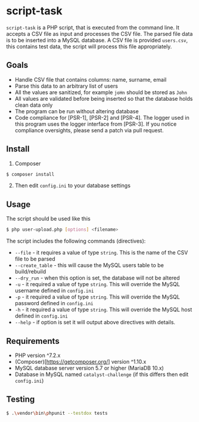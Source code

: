 # script-task

`script-task` is a PHP script, that is executed from the command line. It accepts a CSV file as input and processes the CSV file. The parsed file data is to be inserted into a MySQL database. A CSV file is provided `users.csv`, this contains test data, the script will process this file appropriately.

## Goals

* Handle CSV file that contains columns: name, surname, email
* Parse this data to an arbitrary list of users
* All the values are sanitized, for example `joHn` should be stored as `John`
* All values are validated before being inserted so that the database holds clean data only
* The program can be run without altering database
* Code compliance for [PSR-1], [PSR-2] and [PSR-4]. The logger used in this program uses the logger interface from [PSR-3]. If you notice compliance oversights, please send a patch via pull request.

## Install

1. Composer

``` bash
$ composer install
```

2. Then edit `config.ini` to your database settings

## Usage

The script should be used like this
``` bash
$ php user-upload.php [options] <filename>
```

The script includes the following commands (directives):
* `--file` - it requires a value of type `string`. This is the name of the CSV file to be parsed
* `--create_table` - this will cause the MySQL users table to be build/rebuild
* `--dry_run` - when this option is set, the database will not be altered
* `-u` - it required a value of type `string`. This will override the MySQL username defined in `config.ini`
* `-p` - it required a value of type `string`. This will override the MySQL password defined in `config.ini`
* `-h` - it required a value of type `string`. This will override the MySQL host defined in `config.ini`
* `--help` - if option is set it will output above directives with details.



## Requirements

* PHP version ^7.2.x
* (Composer)[https://getcomposer.org/] version ^1.10.x
* MySQL database server version 5.7 or higher (MariaDB 10.x)
* Database in MySQL named `catalyst-challenge` (if this differs then edit `config.ini`)

## Testing

``` bash
$ .\vendor\bin\phpunit --testdox tests
```